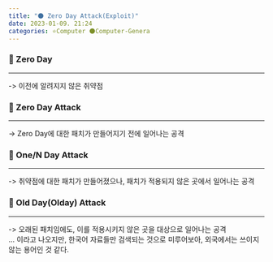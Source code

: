 ```yaml
---
title: "🌑 Zero Day Attack(Exploit)"
date: 2023-01-09. 21:24
categories: ⭐Computer 🌑Computer-Genera
---
```


### 💎 Zero Day

---

-> 이전에 알려지지 않은 취약점

### 💎 Zero Day Attack

---

-> Zero Day에 대한 패치가 만들어지기 전에 일어나는 공격  

### 💎 One/N Day Attack

---

-> 취약점에 대한 패치가 만들어졌으나, 패치가 적용되지 않은 곳에서 일어나는 공격  

### 💎 Old Day(Olday) Attack

---

-> 오래된 패치임에도, 이를 적용시키지 않은 곳을 대상으로 일어나는 공격  
... 이라고 나오지만, 한국어 자료들만 검색되는 것으로 미루어보아, 외국에서는 쓰이지 않는 용어인 것 같다.  
